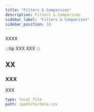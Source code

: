 ```yaml
---
title: "Filters & Comparison"
description: Filters & Comparison
sidebar_label: "Filters & Comparison"
sidebar_position: 10
---
```


XXXX

:::tip XXX
XXX
:::



## XX

### XXX

XXX

```yaml
type: local_file
path: /path/to/data.csv
```
